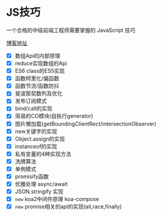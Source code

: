 # JS技巧

一个合格的中级前端工程师需要掌握的 JavaScript 技巧

[博客地址](https://juejin.im/post/5cef46226fb9a07eaf2b7516)

* [x] 数组Api的内部原理
* [x] reduce实现数组的Api
* [x] ES6 class的ES5实现
* [x] 函数柯里化/偏函数
* [x] 函数节流/函数防抖
* [x] 斐波那契数列及优化
* [x] 发布订阅模式
* [x] bind/call的实现
* [x] 简易的CO模块(自执行generator)
* [x] 图片懒加载(getBoundingClientRect/intersectionObserver)
* [x] new关键字的实现
* [x] Object.assign的实现
* [x] instanceof的实现
* [x] 私有变量的4种实现方法
* [x] 洗牌算法
* [x] 单例模式
* [x] promisify函数
* [x] 优雅处理 async/await
* [x] JSON.stringify 实现
* [x] `new` koa2中间件原理 koa-compose
* [x] `new` promise相关的api的实现(all,race,finally)
